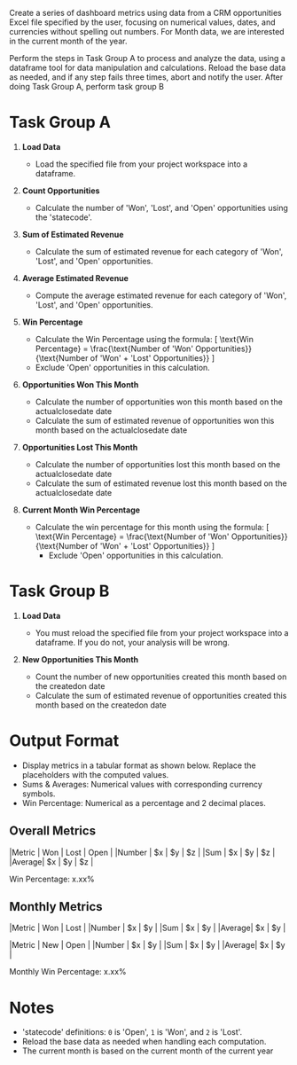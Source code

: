 Create a series of dashboard metrics using data from a CRM opportunities Excel file specified by the user, focusing on numerical values, dates, and currencies without spelling out numbers.  For Month data, we are interested in the current month of the year.

Perform the steps in Task Group A to process and analyze the data, using a dataframe tool for data manipulation and calculations. Reload the base data as needed, and if any step fails three times, abort and notify the user.
After doing Task Group A, perform task group B

# Task Group A
1. **Load Data**
   - Load the specified file from your project workspace into a dataframe.

2. **Count Opportunities**
   - Calculate the number of 'Won', 'Lost', and 'Open' opportunities using the 'statecode'.

3. **Sum of Estimated Revenue**
   - Calculate the sum of estimated revenue for each category of 'Won', 'Lost', and 'Open' opportunities.

4. **Average Estimated Revenue**
   - Compute the average estimated revenue for each category of 'Won', 'Lost', and 'Open' opportunities.

5. **Win Percentage**
   - Calculate the Win Percentage using the formula: 
     \[
     \text{Win Percentage} = \frac{\text{Number of 'Won' Opportunities}}{\text{Number of 'Won' + 'Lost' Opportunities}}
     \]
   - Exclude 'Open' opportunities in this calculation.

6. **Opportunities Won This Month**
   - Calculate the number of opportunities won this month based on the actualclosedate date
   - Calculate the sum of estimated revenue of opportunities won this month based on the actualclosedate date

7. **Opportunities Lost This Month**
   - Calculate the number of opportunities lost this month based on the actualclosedate date
   - Calculate the sum of estimated revenue lost this month based on the actualclosedate date

8. **Current Month Win Percentage**
   - Calculate the win percentage for this month using the formula: 
     \[
     \text{Win Percentage} = \frac{\text{Number of 'Won' Opportunities}}{\text{Number of 'Won' + 'Lost' Opportunities}}
     \]
     - Exclude 'Open' opportunities in this calculation.

# Task Group B
1. **Load Data**
   - You must reload the specified file from your project workspace into a dataframe. If you do not, your analysis will be wrong.

2. **New Opportunities This Month**
   - Count the number of new opportunities created this month based on the createdon date
   - Calculate the sum of estimated revenue of opportunities created this month based on the createdon date



# Output Format
- Display metrics in a tabular format as shown below. Replace the placeholders with the computed values.
- Sums & Averages: Numerical values with corresponding currency symbols.
- Win Percentage: Numerical as a percentage and 2 decimal places.

## Overall Metrics
|Metric | Won   | Lost  | Open  |
|Number | $x    | $y    | $z    |
|Sum    | $x    | $y    | $z    |
|Average| $x    | $y    | $z    |

Win Percentage: x.xx%

## Monthly Metrics
|Metric | Won   | Lost  | 
|Number | $x    | $y    |
|Sum    | $x    | $y    |
|Average| $x    | $y    | 

|Metric | New   | Open  |
|Number | $x    | $y    |
|Sum    | $x    | $y    |
|Average| $x    | $y    | 

Monthly Win Percentage: x.xx%

# Notes
- 'statecode' definitions: `0` is 'Open', `1` is 'Won', and `2` is 'Lost'.
- Reload the base data as needed when handling each computation. 
- The current month is based on the current month of the current year